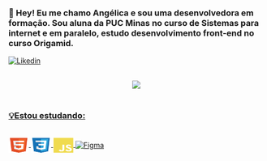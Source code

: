 ### 👋 Hey! Eu me chamo Angélica e sou uma desenvolvedora em formação. Sou aluna da PUC Minas no curso de Sistemas para internet e em paralelo, estudo desenvolvimento front-end no curso Origamid.

[![Likedin](https://img.shields.io/badge/LinkedIn-0077B5?style=for-the-badge&logo=linkedin&logoColor=white
)](https://www.linkedin.com)<br><br>

<div align="center">
  <a href="https://github.com/angelicasa">
  <img height="180em" src="https://github-readme-stats.vercel.app/api?username=angelicasa&show_icons=true&theme=cobalt&include_all_commits=true&count_private=true"/><br><br>
  </div>
  
### 💡Estou estudando: 
<div style="display: inline_block"><br>
 <img align="center" alt="HTML5" height="30" width="40" src="https://raw.githubusercontent.com/devicons/devicon/master/icons/html5/html5-original.svg">
   <img align="center" alt="CSS3" height="30" width="40" src="https://raw.githubusercontent.com/devicons/devicon/master/icons/css3/css3-original.svg">
     <img align="center" alt="Js" height="30" width="40" src="https://raw.githubusercontent.com/devicons/devicon/master/icons/javascript/javascript-plain.svg">
     <img align="center" alt="Figma" height="30" width="40" src="https://cdn.jsdelivr.net/gh/devicons/devicon/icons/figma/figma-original.svg">
</div>
